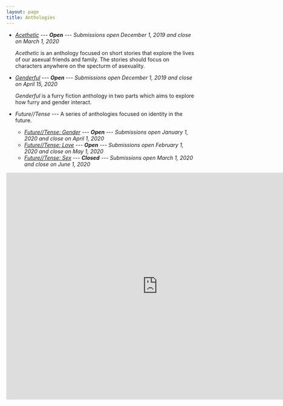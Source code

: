 ```yaml
---
layout: page
title: Anthologies
---
```


<!-- * [*Small Loves: A Queer Microfiction Anthology*](small-loves) --- <strong class="closed"><em>Closed</em></strong> --- *Submissions open December 1, 2019 and close on February 1, 2020*

  *Small Loves* is an anthology of micro- and flash-fiction focusing on LGBTQIA+ lives and experiences. -->
* [*Acethetic*](acethetic) --- <strong class="open"><em>Open</em></strong> --- *Submissions open December 1, 2019 and close on March 1, 2020*

  *Acethetic* is an anthology focused on short stories that explore the lives of our asexual friends and family. The stories should focus on characters anywhere on the specturm of asexuality.
* [*Genderful*](genderful) --- <strong class="open"><em>Open</em></strong> --- *Submissions open December 1, 2019 and close on April 15, 2020*

  *Genderful* is a furry fiction anthology in two parts which aims to explore how furry and gender interact.
* *Future//Tense* --- A series of anthologies focused on identity in the future.
    * [*Future//Tense: Gender*](future-tense/gender) --- <strong class="open"><em>Open</em></strong> --- *Submissions open January 1, 2020 and close on April 1, 2020*
    * [*Future//Tense: Love*](future-tense/love) --- <strong class="open"><em>Open</em></strong> --- *Submissions open February 1, 2020 and close on May 1, 2020*
    * [*Future//Tense: Sex*](future-tense/sex) --- <strong class="closed"><em>Closed</em></strong> --- *Submissions open March 1, 2020 and close on June 1, 2020*

<iframe src="https://calendar.google.com/calendar/embed?src=hybrid.ink_85s829p5vf38rk6o5addi90sl0%40group.calendar.google.com&ctz=America%2FLos_Angeles" style="border: 0" width="800" height="600" frameborder="0" scrolling="no"></iframe>
